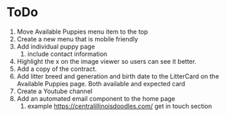 # ToDo
1. Move Available Puppies menu item to the top
2. Create a new menu that is mobile friendly 
3. Add individual puppy page
   1. include contact information
4. Highlight the x on the image viewer so users can see it better.
5. Add a copy of the contract.
6. Add litter breed and generation and birth date to the LitterCard on the Available Puppies page. Both available and expected card
7. Create a Youtube channel
8. Add an automated email component to the home page
   1. example https://centralillinoisdoodles.com/ get in touch section